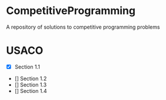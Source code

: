 # CompetitiveProgramming
A repository of solutions to competitive programming problems

# USACO
- [x] Section 1.1
- [] Section 1.2
- [] Section 1.3
- [] Section 1.4

